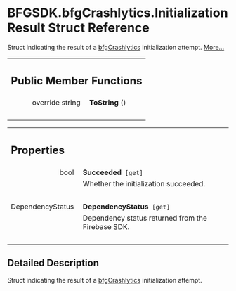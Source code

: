 # BFGSDK.bfgCrashlytics.InitializationResult Struct Reference

<div class="contents"><p>Struct indicating the result of a <a class="el" href="class_b_f_g_s_d_k_1_1bfg_crashlytics.html" title="API for interfacing with BFG-managed Crashlytics.">bfgCrashlytics</a> initialization attempt.    <a href="struct_b_f_g_s_d_k_1_1bfg_crashlytics_1_1_initialization_result.html#details">More...</a></p><table class="memberdecls"><tr class="heading"><td colspan="2"><h2 class="groupheader"><a id="pub-methods" name="pub-methods"></a> Public Member Functions</h2></td></tr><tr class="memitem:abe1a0218e013af926771950a8a8538f0"><td class="memItemLeft" align="right" valign="top"><a id="abe1a0218e013af926771950a8a8538f0" name="abe1a0218e013af926771950a8a8538f0"></a> override string&#160;</td><td class="memItemRight" valign="bottom"><b>ToString</b> ()</td></tr><tr class="separator:abe1a0218e013af926771950a8a8538f0"><td class="memSeparator" colspan="2">&#160;</td></tr></table><table class="memberdecls"><tr class="heading"><td colspan="2"><h2 class="groupheader"><a id="properties" name="properties"></a> Properties</h2></td></tr><tr class="memitem:a5566b4493d250faa42d2a4cc25af1e67"><td class="memItemLeft" align="right" valign="top"><a id="a5566b4493d250faa42d2a4cc25af1e67" name="a5566b4493d250faa42d2a4cc25af1e67"></a> bool&#160;</td><td class="memItemRight" valign="bottom"><b>Succeeded</b><code> [get]</code></td></tr><tr class="memdesc:a5566b4493d250faa42d2a4cc25af1e67"><td class="mdescLeft">&#160;</td><td class="mdescRight">Whether the initialization succeeded. <br /></td></tr><tr class="separator:a5566b4493d250faa42d2a4cc25af1e67"><td class="memSeparator" colspan="2">&#160;</td></tr><tr class="memitem:a660767d8ed883bd0bc17d14fbb50ee12"><td class="memItemLeft" align="right" valign="top"><a id="a660767d8ed883bd0bc17d14fbb50ee12" name="a660767d8ed883bd0bc17d14fbb50ee12"></a> DependencyStatus&#160;</td><td class="memItemRight" valign="bottom"><b>DependencyStatus</b><code> [get]</code></td></tr><tr class="memdesc:a660767d8ed883bd0bc17d14fbb50ee12"><td class="mdescLeft">&#160;</td><td class="mdescRight">Dependency status returned from the Firebase SDK. <br /></td></tr><tr class="separator:a660767d8ed883bd0bc17d14fbb50ee12"><td class="memSeparator" colspan="2">&#160;</td></tr></table><a name="details" id="details"></a><h2 class="groupheader">Detailed Description</h2><div class="textblock"><p >Struct indicating the result of a <a class="el" href="class_b_f_g_s_d_k_1_1bfg_crashlytics.html" title="API for interfacing with BFG-managed Crashlytics.">bfgCrashlytics</a> initialization attempt. </p></div></div> 
